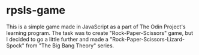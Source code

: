 # rpsls-game
This is a simple game made in JavaScript as a part of The Odin Project's learning program. The task was to create "Rock-Paper-Scissors" game, but I decided to go a little further and made a "Rock-Paper-Scissors-Lizard-Spock" from "The Big Bang Theory" series.
